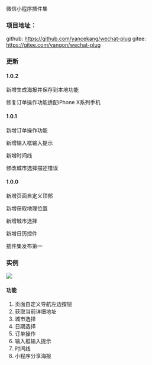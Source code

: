 微信小程序插件集

### 项目地址：

github: https://github.com/yancekang/wechat-plug
gitee: https://gitee.com/yangon/wechat-plug

### 更新

#### 1.0.2

新增生成海报并保存到本地功能

修复订单操作功能适配iPhone X系列手机

#### 1.0.1

新增订单操作功能

新增输入框输入提示

新增时间线

修改城市选择描述错误

#### 1.0.0

新增页面自定义顶部

新增获取地理位置

新增城市选择

新增日历控件

插件集发布第一

### 实例

![](https://cdn.ctoku.com/blog/4275691247.jpg)

#### 功能

1. 页面自定义导航左边按钮
2. 获取当前详细地址
3. 城市选择
4. 日期选择
5. 订单操作
6. 输入框输入提示
7. 时间线
8. 小程序分享海报

